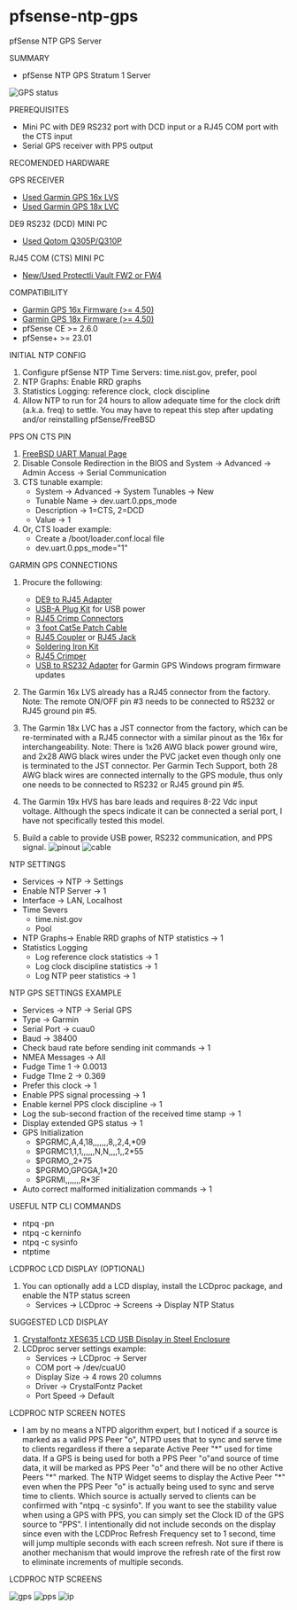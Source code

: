 # pfsense-ntp-gps
pfSense NTP GPS Server

SUMMARY

* pfSense NTP GPS Stratum 1 Server

![GPS status](GPS.png)

PREREQUISITES

* Mini PC with DE9 RS232 port with DCD input or a RJ45 COM port with the CTS input
* Serial GPS receiver with PPS output

RECOMENDED HARDWARE

GPS RECEIVER 
* [Used Garmin GPS 16x LVS](https://www.ebay.com/sch/i.html?_from=R40&_nkw=Garmin+GPS+16x+LVS)
* [Used Garmin GPS 18x LVC](https://www.ebay.com/sch/i.html?_from=R40&_nkw=Garmin+GPS+18x+LVC)

DE9 RS232 (DCD) MINI PC
* [Used Qotom Q305P/Q310P](https://www.ebay.com/sch/i.html?_from=R40&_nkw=qotom)

RJ45 COM (CTS) MINI PC
* [New/Used Protectli Vault FW2 or FW4](https://protectli.com/product-comparison/)

COMPATIBILITY 

* [Garmin GPS 16x Firmware (>= 4.50)](https://www8.garmin.com/support/download_details.jsp?id=4061)
* [Garmin GPS 18x Firmware (>= 4.50)](https://www8.garmin.com/support/download_details.jsp?id=4055)
* pfSense CE >= 2.6.0
* pfSense+ >= 23.01

INITIAL NTP CONFIG

1. Configure pfSense NTP Time Servers: time.nist.gov, prefer, pool
2. NTP Graphs: Enable RRD graphs
3. Statistics Logging: reference clock, clock discipline
4. Allow NTP to run for 24 hours to allow adequate time for the clock drift (a.k.a. freq) to settle. You may have to repeat this step after updating and/or reinstalling pfSense/FreeBSD

PPS ON CTS PIN

1. [FreeBSD UART Manual Page](https://man.freebsd.org/cgi/man.cgi?query=uart)
2. Disable Console Redirection in the BIOS and System -> Advanced -> Admin Access -> Serial Communication
3. CTS tunable example:
	* System -> Advanced -> System Tunables -> New
	* Tunable Name -> dev.uart.0.pps_mode
	* Description -> 1=CTS, 2=DCD
	* Value -> 1
4. Or, CTS loader example:
	* Create a /boot/loader.conf.local file
	* dev.uart.0.pps_mode="1"

GARMIN GPS CONNECTIONS

1. Procure the following:
    * [DE9 to RJ45 Adapter](https://www.amazon.com/gp/product/B08JLWRFH6)
    * [USB-A Plug Kit](https://www.amazon.com/gp/product/B08ZKM1QR6) for USB power
    * [RJ45 Crimp Connectors](https://www.amazon.com/gp/product/B01K9Z4A2E?th=1)
    * [3 foot Cat5e Patch Cable](https://www.amazon.com/gp/product/B00KXDFNCY?th=1)
    * [RJ45 Coupler](https://www.amazon.com/gp/product/B01MU1M7XE) or [RJ45 Jack](https://www.amazon.com/gp/product/B09YT94RTQ)
    * [Soldering Iron Kit](https://www.amazon.com/gp/product/B098JD8HD3)
    * [RJ45 Crimper](https://www.amazon.com/gp/product/B093LP3SML)
    * [USB to RS232 Adapter](https://www.amazon.com/gp/product/B0759HSLP1) for Garmin GPS Windows program firmware updates

2. The Garmin 16x LVS already has a RJ45 connector from the factory.  Note: The remote ON/OFF pin #3 needs to be connected to RS232 or RJ45 ground pin #5.
3. The Garmin 18x LVC has a JST connector from the factory, which can be re-terminated with a RJ45 connector with a similar pinout as the 16x for interchangeability.  Note: There is 1x26 AWG black power ground wire, and 2x28 AWG black wires under the PVC jacket even though only one is terminated to the JST connector.  Per Garmin Tech Support, both 28 AWG black wires are connected internally to the GPS module, thus only one needs to be connected to RS232 or RJ45 ground pin #5.
4. The Garmin 19x HVS has bare leads and requires 8-22 Vdc input voltage.  Although the specs indicate it can be connected a serial port, I have not specifically tested this model.  
5. Build a cable to provide USB power, RS232 communication, and PPS signal.
![pinout](Pinout.png)
![cable](cable.jpeg)

NTP SETTINGS 

* Services -> NTP -> Settings
* Enable NTP Server -> 1
* Interface -> LAN, Localhost
* Time Severs
	* time.nist.gov
	* Pool
* NTP Graphs-> Enable RRD graphs of NTP statistics -> 1
* Statistics Logging
	* Log reference clock statistics -> 1
	* Log clock discipline statistics -> 1
	* Log NTP peer statistics -> 1

NTP GPS SETTINGS EXAMPLE

* Services -> NTP -> Serial GPS
* Type -> Garmin
* Serial Port -> cuau0
* Baud -> 38400
* Check baud rate before sending init commands -> 1
* NMEA Messages -> All
* Fudge Time 1 -> 0.0013
* Fudge TIme 2 -> 0.369
* Prefer this clock -> 1
* Enable PPS signal processing -> 1
* Enable kernel PPS clock discipline -> 1
* Log the sub-second fraction of the received time stamp -> 1
* Display extended GPS status -> 1
* GPS Initialization 
	* $PGRMC,A,4,18,,,,,,,8,,2,4,*09 
	* $PGRMC1,1,1,,,,,,N,N,,,,1,,2*55 
	* $PGRMO,,2*75 
	* $PGRMO,GPGGA,1*20
	* $PGRMI,,,,,,,R*3F 
* Auto correct malformed initialization commands -> 1

USEFUL NTP CLI COMMANDS

* ntpq -pn
* ntpq -c kerninfo
* ntpq -c sysinfo
* ntptime

LCDPROC LCD DISPLAY (OPTIONAL)

1. You can optionally add a LCD display, install the LCDproc package, and enable the NTP status screen
	* Services -> LCDproc -> Screens -> Display NTP Status

SUGGESTED LCD DISPLAY

1. [Crystalfontz XES635 LCD USB Display in Steel Enclosure](https://www.crystalfontz.com/product/xes635bktfkku)
2. LCDproc server settings example:
	* Services -> LCDproc -> Server
	* COM port -> /dev/cuaU0
	* Display Size -> 4 rows 20 columns
	* Driver -> CrystalFontz Packet
	* Port Speed -> Default
	
LCDPROC NTP SCREEN NOTES

* I am by no means a NTPD algorithm expert, but I noticed if a source is marked as a valid PPS Peer "o", NTPD uses that to sync and serve time to clients regardless if there a separate Active Peer "\*" used for time data. If a GPS is being used for both a PPS Peer "o"and source of time data, it will be marked as PPS Peer "o" and there will be no other Active Peers "\*" marked. The NTP Widget seems to display the Active Peer "\*" even when the PPS Peer "o" is actually being used to sync and serve time to clients. Which source is actually served to clients can be confirmed with "ntpq -c sysinfo". If you want to see the stability value when using a GPS with PPS, you can simply set the Clock ID of the GPS source to "PPS". I intentionally did not include seconds on the display since even with the LCDProc Refresh Frequency set to 1 second, time will jump multiple seconds with each screen refresh. Not sure if there is another mechanism that would improve the refresh rate of the first row to eliminate increments of multiple seconds.


LCDPROC NTP SCREENS

![gps](LCDGPS.png)
![pps](LCDPPS.png)
![ip](LCDIP.png)



